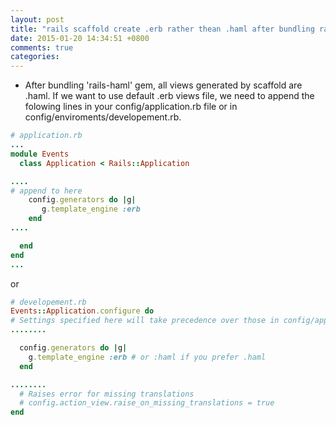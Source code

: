 ```yaml
---
layout: post
title: "rails scaffold create .erb rather thean .haml after bundling rails-haml gem"
date: 2015-01-20 14:34:51 +0800
comments: true
categories: 
---
```

- After bundling 'rails-haml' gem, all views generated by scaffold are .haml. If we want to use default .erb views file, we need to append the folowing lines in your config/application.rb file or in config/enviroments/developement.rb.

``` ruby
# application.rb
...
module Events
  class Application < Rails::Application

....
# append to here
    config.generators do |g|
       g.template_engine :erb
    end
....

  end
end
...
```
<!--more-->
or

``` ruby
# developement.rb
Events::Application.configure do
# Settings specified here will take precedence over those in config/application.rb.
........

  config.generators do |g|
    g.template_engine :erb # or :haml if you prefer .haml
  end

........
  # Raises error for missing translations
  # config.action_view.raise_on_missing_translations = true
end

```